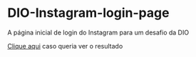 # DIO-Instagram-login-page
A página inicial de login do Instagram para um desafio da DIO 

<a href = "https://pedrorub1.github.io/DIO-Instagram-login-page/">Clique aqui</a> caso queria ver o resultado
